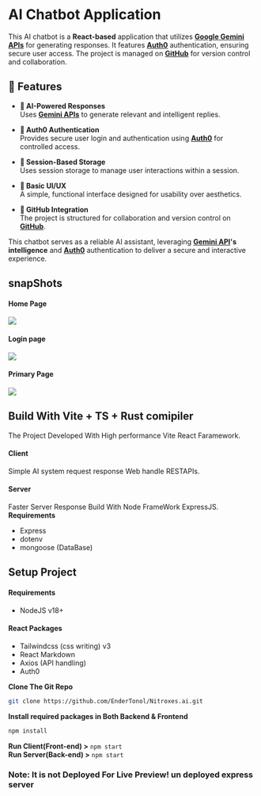 # AI Chatbot Application  

This AI chatbot is a **React-based** application that utilizes **[Google Gemini APIs](https://ai.google.dev/)** for generating responses. It features **[Auth0](https://auth0.com/)** authentication, ensuring secure user access. The project is managed on **[GitHub](https://github.com/)** for version control and collaboration.  

## 🚀 Features  

- **🤖 AI-Powered Responses**  
  Uses **[Gemini APIs](https://ai.google.dev/)** to generate relevant and intelligent replies.  

- **🔐 Auth0 Authentication**  
  Provides secure user login and authentication using **[Auth0](https://auth0.com/)** for controlled access.  

- **💾 Session-Based Storage**  
  Uses session storage to manage user interactions within a session.  

- **🎨 Basic UI/UX**  
  A simple, functional interface designed for usability over aesthetics.  

- **📂 GitHub Integration**  
  The project is structured for collaboration and version control on **[GitHub](https://github.com/)**.


This chatbot serves as a reliable AI assistant, leveraging **[Gemini API](https://ai.google.dev/)'s intelligence** and **[Auth0](https://auth0.com/)** authentication to deliver a secure and interactive experience.  

## snapShots
#### Home Page
![](./snapshots/home.png)
#### Login page
![](./snapshots/Login.png)
#### Primary Page
![](./snapshots/working.png)


## Build With Vite + TS + Rust comipiler
The Project Developed With High performance Vite React Faramework.

#### Client 
Simple AI system request response Web handle RESTAPIs.

#### Server
Faster Server Response Build With Node FrameWork ExpressJS. <br/>
**Requirements**
- Express
- dotenv
- mongoose (DataBase)

## Setup Project
#### **Requirements**
- NodeJS v18+
#### **React Packages**
- Tailwindcss (css writing) v3 
- React Markdown
- Axios (API handling)
- Auth0

**Clone The Git Repo**
```bash
git clone https://github.com/EnderTonol/Nitroxes.ai.git
```
**Install required packages in Both Backend & Frontend**
```bash
npm install 
```
**Run Client(Front-end) >** 
`npm start`
<br/>
**Run Server(Back-end) >**
`npm start`

### Note: It is not Deployed For Live Preview! un deployed express server








